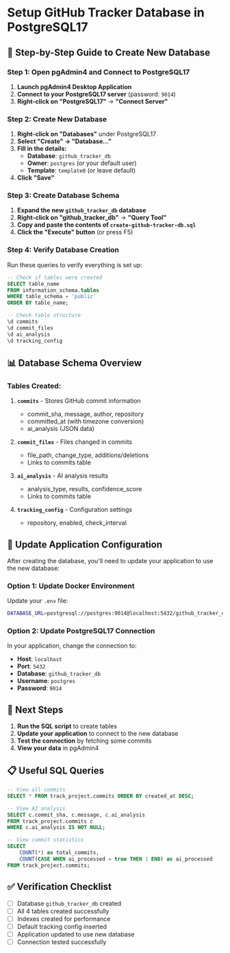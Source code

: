 # Setup GitHub Tracker Database in PostgreSQL17

## 🎯 **Step-by-Step Guide to Create New Database**

### **Step 1: Open pgAdmin4 and Connect to PostgreSQL17**

1. **Launch pgAdmin4 Desktop Application**
2. **Connect to your PostgreSQL17 server** (password: `9014`)
3. **Right-click on "PostgreSQL17"** → **"Connect Server"**

### **Step 2: Create New Database**

1. **Right-click on "Databases"** under PostgreSQL17
2. **Select "Create" → "Database..."**
3. **Fill in the details:**
   - **Database**: `github_tracker_db`
   - **Owner**: `postgres` (or your default user)
   - **Template**: `template0` (or leave default)
4. **Click "Save"**

### **Step 3: Create Database Schema**

1. **Expand the new `github_tracker_db` database**
2. **Right-click on "github_tracker_db"** → **"Query Tool"**
3. **Copy and paste the contents of `create-github-tracker-db.sql`**
4. **Click the "Execute" button** (or press F5)

### **Step 4: Verify Database Creation**

Run these queries to verify everything is set up:

```sql
-- Check if tables were created
SELECT table_name 
FROM information_schema.tables 
WHERE table_schema = 'public' 
ORDER BY table_name;

-- Check table structure
\d commits
\d commit_files
\d ai_analysis
\d tracking_config
```

## 📊 **Database Schema Overview**

### **Tables Created:**

1. **`commits`** - Stores GitHub commit information
   - commit_sha, message, author, repository
   - committed_at (with timezone conversion)
   - ai_analysis (JSON data)

2. **`commit_files`** - Files changed in commits
   - file_path, change_type, additions/deletions
   - Links to commits table

3. **`ai_analysis`** - AI analysis results
   - analysis_type, results, confidence_score
   - Links to commits table

4. **`tracking_config`** - Configuration settings
   - repository, enabled, check_interval

## 🔧 **Update Application Configuration**

After creating the database, you'll need to update your application to use the new database:

### **Option 1: Update Docker Environment**
Update your `.env` file:
```bash
DATABASE_URL=postgresql://postgres:9014@localhost:5432/github_tracker_db
```

### **Option 2: Update PostgreSQL17 Connection**
In your application, change the connection to:
- **Host**: `localhost`
- **Port**: `5432`
- **Database**: `github_tracker_db`
- **Username**: `postgres`
- **Password**: `9014`

## 🎯 **Next Steps**

1. **Run the SQL script** to create tables
2. **Update your application** to connect to the new database
3. **Test the connection** by fetching some commits
4. **View your data** in pgAdmin4

## 📋 **Useful SQL Queries**

```sql
-- View all commits
SELECT * FROM track_project.commits ORDER BY created_at DESC;

-- View AI analysis
SELECT c.commit_sha, c.message, c.ai_analysis 
FROM track_project.commits c 
WHERE c.ai_analysis IS NOT NULL;

-- View commit statistics
SELECT 
    COUNT(*) as total_commits,
    COUNT(CASE WHEN ai_processed = true THEN 1 END) as ai_processed
FROM track_project.commits;
```

## ✅ **Verification Checklist**

- [ ] Database `github_tracker_db` created
- [ ] All 4 tables created successfully
- [ ] Indexes created for performance
- [ ] Default tracking config inserted
- [ ] Application updated to use new database
- [ ] Connection tested successfully
